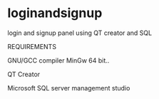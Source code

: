 # loginandsignup
login and signup panel using QT creator and SQL

REQUIREMENTS

GNU/GCC compiler
MinGw 64 bit..

QT Creator

Microsoft SQL server management studio



